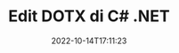 ---
############################# Static ############################
layout: "auto-gen-editor"
date: 2022-10-14T17:11:23
draft: false
otherformats: doc docx docm xls xlsx xlsm ppt pptx pptm mobi epub html mhtml txt xml csv pdf xps msg eml

############################# Head ############################
head_title: "DOTX Editor — Edit DOTX di C# .NET"
head_description: "Bagaimana cara mengedit DOTX di C# .NET menggunakan beberapa baris kode? Gunakan API pemrosesan dokumen GroupDocs untuk mengedit, memperbarui, dan menyimpan 30+ format file."

############################# Header ############################
title: "Edit DOTX di C# .NET"
description: "Pengeditan DOTX yang efektif dan kuat menggunakan GroupDocs.Editor sisi server untuk API C# .NET, tanpa menggunakan perangkat lunak apa pun seperti Microsoft atau Open Office."
bg_image: "https://cms.admin.containerize.com/templates/aspose/App_Themes/V3/images/bg/header1.png"
bg_overlay: false
button:
    enable: true
    icon: "fas fa-arrow-down"
    label: "Unduh Uji Coba Gratis"
    link: "https://downloads.groupdocs.com/editor/net"

############################# SubMenu ############################
submenu:
    enable: true

    left:
        img_alt: "GroupDocs.Editor for .NET"
        image: "https://cms.admin.containerize.com/templates/groupdocs/images/product-logos/90x90-noborder/groupdocs-editor-net.png"
        product: "GroupDocs.Editor"
        platform: ".NET"

    middle:
        button:

            # button loop
            - link: "https://apireference.groupdocs.com/editor/net"
              text: "Referensi API"

            # button loop
            - link: "https://github.com/groupdocs-editor"
              text: "Contoh Kode"

            # button loop
            - link: "https://products.groupdocs.app/editor/family"
              text: "Demo Langsung"

            # button loop
            - link: "https://purchase.groupdocs.com/pricing/editor/net"
              text: "Harga"

    right:
        link_download: "https://downloads.groupdocs.com/editor"
        link_learn: "https://docs.groupdocs.com/editor/net"
        link_buy: "https://purchase.groupdocs.com"

############################# About ############################
about:
    enable: true
    title: "Tentang GroupDocs.Editor for .NET API"
    content: |
        [GroupDocs.Editor for .NET](/id/editor/net/) API adalah pilihan yang tepat untuk mengedit dokumen dan presentasi Microsoft Word, Excel, PowerPoint, Open Office. GroupDocs.Editor adalah API mandiri yang cocok untuk sisi server dan sistem back-end yang membutuhkan kinerja tinggi. Itu tidak tergantung pada perangkat lunak apa pun seperti Microsoft atau Open Office.

############################# Steps ############################
steps:
    enable: true
    title_left: "Langkah-langkah untuk Mengedit DOTX di C#"
    content_left: |
        [GroupDocs.Editor for .NET](/id/editor/net/) menyediakan cara mudah dan langsung bagi pengembang untuk mengedit file DOTX menggunakan beberapa baris kode.
        * Buat instance kelas `Editor` dengan jalur atau aliran file wajib dan kelas `WordProcessingLoadOptions` opsional dan muat file DOTX
        * Buat & setel instance kelas `WordProcessingEditOptions` untuk format file DOTX
        * Panggil metode `Editor.Edit()` dan dapatkan dokumen DOTX dalam format HTML yang mudah diedit dengan editor WYSIWYG apa pun.
        * Panggil metode `Editor.Save()` dan simpan file DOTX yang telah diedit menggunakan kelas `WordProcessingSaveOptions`

        
    title_right: "Persyaratan sistem"
    content_right: |
        Pengeditan dokumen dasar dengan GroupDocs.Editor for .NET API dapat dilakukan dengan menerapkan beberapa langkah mudah. API kami didukung di semua platform dan sistem operasi utama. Sebelum menjalankan kode di bawah ini, pastikan Anda telah menginstal prasyarat berikut di sistem Anda.

        * Sistem Operasi: Microsoft Windows, Linux, MacOS
        * Lingkungan Pengembangan: Microsoft Visual Studio, Xamarin, MonoDevelop
        * Kerangka kerja: .NET Framework, .NET Standard, .NET Core, Mono
        * Dapatkan GroupDocs.Editor for .NET versi terbaru yang diunduh dari [NuGet](https://www.nuget.org/packages/groupdocs.editor)
        
    code: |        
        ```csharp
        // Load the DOTX file into Editor with the optional WordProcessingLoadOptions
        Editor editor = new Editor("source.dotx", delegate { return new WordProcessingLoadOptions(); });

        // Create and adjust the edit options
        WordProcessingEditOptions editOptions = new WordProcessingEditOptions();

        // Open input DOTX document for edit — obtain an intermediate document, that can be edited
        EditableDocument beforeEdit = editor.Edit(editOptions);

        // Grab DOTX document content and associated resources from editable document
        string content = beforeEdit.GetContent();

        // Send the content to WYSIWYG-editor, edit it there, and send edited content back to the server-side
        // This step simulates a such operation
        string updatedContent = content.Replace("Subtitle", "Edited subtitle");

        // Grab edited content and resources from WYSIWYG-editor and create a new EditableDocument instance from it
        EditableDocument afterEdit = EditableDocument.FromMarkup(updatedContent, null);

        // Create a save options and select a desired output format
        WordProcessingSaveOptions saveOptions = new WordProcessingSaveOptions(Formats.WordProcessingFormats.Dotx);

        // Save edited DOTX document to the file
        editor.Save(afterEdit, "edited.dotx", saveOptions);
        ```
        
############################# Demos ############################
demos:
    enable: true
    title: "DOTX Demo Langsung Editor"
    content: |
        Edit DOTX sekarang juga dengan mengunjungi situs web [GroupDocs.Editor Live Demos](https://products.groupdocs.app/editor/family).
        Demo langsung memiliki manfaat sebagai berikut
        
############################# More Formats ############################
more_formats:
    enable: true
    title: "Editor yang Didukung Lainnya"
    content: |
        Anda juga dapat mengedit format file lainnya. Silakan lihat daftar lengkapnya di bawah ini.


############################# Back to top ###############################
back_to_top:
    enable: true
---
